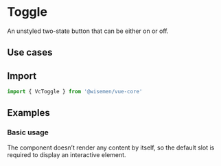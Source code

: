 # Toggle

An unstyled two-state button that can be either on or off.

## Use cases

<BulletList
  :items="[
    {
      description: 'When you want users toggle between two states.',
      variant: 'good',
    },
    {
      description: 'When the toggle is part of a form.',
      variant: 'bad',
      link: {
        label: 'Checkbox',
        href: '/vue-core/components/checkbox/checkbox',
      },
    },
  ]"
/>

## Import

```ts
import { VcToggle } from '@wisemen/vue-core'
```

<!-- @include: ./toggle-meta.md -->

## Examples

### Basic usage
The component doesn’t render any content by itself, so the default slot is required to display an interactive element.

<ComponentPreview name="toggle/basic" />